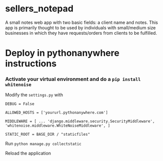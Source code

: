 # sellers_notepad
A small notes web app with two basic fields: a client name and notes. This app is primarily thought to be used by individuals with small/medium size businesses in which they have requests/orders from clients to be fulfilled.

# Deploy in pythonanywhere instructions
### Activate your virtual environment and do a `pip install whitenoise`
Modify the `settings.py` with

`DEBUG = False`

`ALLOWED_HOSTS = ['yoururl.pythonanywhere.com']`

`MIDDLEWARE = [
    ...
    'django.middleware.security.SecurityMiddleware',
    'whitenoise.middleware.WhiteNoiseMiddleware',
]`

`STATIC_ROOT = BASE_DIR / "staticfiles"`

Run `python manage.py collectstatic`

Reload the application